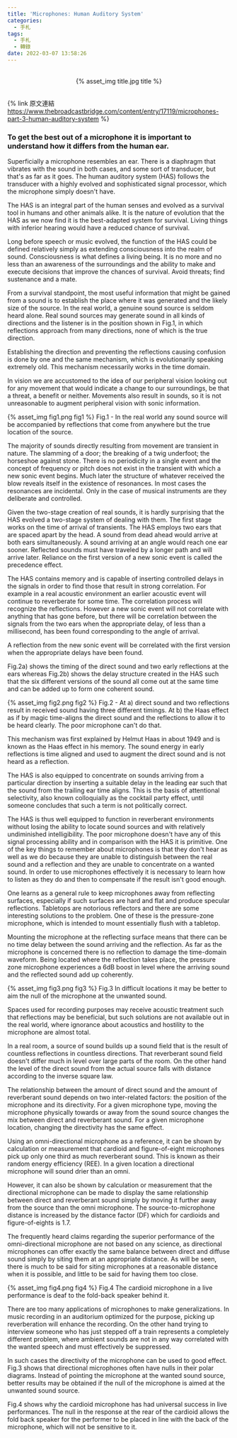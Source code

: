 ```yaml
---
title: 'Microphones: Human Auditory System'
categories:
  - 手札
tags:
  - 手札
  - 轉錄
date: 2022-03-07 13:58:26
---
```

<br>
<center>{% asset_img title.jpg title %}</center>
<br>

{% link 原文連結 https://www.thebroadcastbridge.com/content/entry/17119/microphones-part-3-human-auditory-system %}

### To get the best out of a microphone it is important to understand how it differs from the human ear.

Superficially a microphone resembles an ear. There is a diaphragm that vibrates with the sound in both cases, and some sort of transducer, but that's as far as it goes. The human auditory system (HAS) follows the transducer with a highly evolved and sophisticated signal processor, which the microphone simply doesn't have.

The HAS is an integral part of the human senses and evolved as a survival tool in humans and other animals alike. It is the nature of evolution that the HAS as we now find it is the best-adapted system for survival. Living things with inferior hearing would have a reduced chance of survival.

Long before speech or music evolved, the function of the HAS could be defined relatively simply as extending consciousness into the realm of sound. Consciousness is what defines a living being. It is no more and no less than an awareness of the surroundings and the ability to make and execute decisions that improve the chances of survival. Avoid threats; find sustenance and a mate.

From a survival standpoint, the most useful information that might be gained from a sound is to establish the place where it was generated and the likely size of the source. In the real world, a genuine sound source is seldom heard alone. Real sound sources may generate sound in all kinds of directions and the listener is in the position shown in Fig.1, in which reflections approach from many directions, none of which is the true direction.

Establishing the direction and preventing the reflections causing confusion is done by one and the same mechanism, which is evolutionarily speaking extremely old. This mechanism necessarily works in the time domain.

In vision we are accustomed to the idea of our peripheral vision looking out for any movement that would indicate a change to our surroundings, be that a threat, a benefit or neither. Movements also result in sounds, so it is not unreasonable to augment peripheral vision with sonic information.

{% asset_img fig1.png fig1 %}
Fig.1 - In the real world any sound source will be accompanied by reflections that come from anywhere but the true location of the source.

The majority of sounds directly resulting from movement are transient in nature. The slamming of a door; the breaking of a twig underfoot; the horseshoe against stone. There is no periodicity in a single event and the concept of frequency or pitch does not exist in the transient with which a new sonic event begins. Much later the structure of whatever received the blow reveals itself in the existence of resonances. In most cases the resonances are incidental. Only in the case of musical instruments are they deliberate and controlled.

Given the two-stage creation of real sounds, it is hardly surprising that the HAS evolved a two-stage system of dealing with them. The first stage works on the time of arrival of transients. The HAS employs two ears that are spaced apart by the head. A sound from dead ahead would arrive at both ears simultaneously. A sound arriving at an angle would reach one ear sooner. Reflected sounds must have traveled by a longer path and will arrive later. Reliance on the first version of a new sonic event is called the precedence effect.

The HAS contains memory and is capable of inserting controlled delays in the signals in order to find those that result in strong correlation. For example in a real acoustic environment an earlier acoustic event will continue to reverberate for some time. The correlation process will recognize the reflections. However a new sonic event will not correlate with anything that has gone before, but there will be correlation between the signals from the two ears when the appropriate delay, of less than a millisecond, has been found corresponding to the angle of arrival.

A reflection from the new sonic event will be correlated with the first version when the appropriate delays have been found.

Fig.2a) shows the timing of the direct sound and two early reflections at the ears whereas Fig.2b) shows the delay structure created in the HAS such that the six different versions of the sound all come out at the same time and can be added up to form one coherent sound.

{% asset_img fig2.png fig2 %}
Fig.2 - At a) direct sound and two reflections result in received sound having three different timings. At b) the Haas effect as if by magic time-aligns the direct sound and the reflections to allow it to be heard clearly. The poor microphone can't do that.

This mechanism was first explained by Helmut Haas in about 1949 and is known as the Haas effect in his memory. The sound energy in early reflections is time aligned and used to augment the direct sound and is not heard as a reflection.

The HAS is also equipped to concentrate on sounds arriving from a particular direction by inserting a suitable delay in the leading ear such that the sound from the trailing ear time aligns. This is the basis of attentional selectivity, also known colloquially as the cocktail party effect, until someone concludes that such a term is not politically correct.

The HAS is thus well equipped to function in reverberant environments without losing the ability to locate sound sources and with relatively undiminished intelligibility. The poor microphone doesn't have any of this signal processing ability and in comparison with the HAS it is primitive. One of the key things to remember about microphones is that they don't hear as well as we do because they are unable to distinguish between the real sound and a reflection and they are unable to concentrate on a wanted sound. In order to use microphones effectively it is necessary to learn how to listen as they do and then to compensate if the result isn't good enough.

One learns as a general rule to keep microphones away from reflecting surfaces, especially if such surfaces are hard and flat and produce specular reflections. Tabletops are notorious reflectors and there are some interesting solutions to the problem. One of these is the pressure-zone microphone, which is intended to mount essentially flush with a tabletop.

Mounting the microphone at the reflecting surface means that there can be no time delay between the sound arriving and the reflection. As far as the microphone is concerned there is no reflection to damage the time-domain waveform. Being located where the reflection takes place, the pressure zone microphone experiences a 6dB boost in level where the arriving sound and the reflected sound add up coherently.

{% asset_img fig3.png fig3 %}
Fig.3 In difficult locations it may be better to aim the null of the microphone at the unwanted sound.

Spaces used for recording purposes may receive acoustic treatment such that reflections may be beneficial, but such solutions are not available out in the real world, where ignorance about acoustics and hostility to the microphone are almost total.

In a real room, a source of sound builds up a sound field that is the result of countless reflections in countless directions. That reverberant sound field doesn't differ much in level over large parts of the room. On the other hand the level of the direct sound from the actual source falls with distance according to the inverse square law.

The relationship between the amount of direct sound and the amount of reverberant sound depends on two inter-related factors: the position of the microphone and its directivity. For a given microphone type, moving the microphone physically towards or away from the sound source changes the mix between direct and reverberant sound. For a given microphone location, changing the directivity has the same effect.

Using an omni-directional microphone as a reference, it can be shown by calculation or measurement that cardioid and figure-of-eight microphones pick up only one third as much reverberant sound. This is known as their random energy efficiency (REE). In a given location a directional microphone will sound drier than an omni.

However, it can also be shown by calculation or measurement that the directional microphone can be made to display the same relationship between direct and reverberant sound simply by moving it further away from the source than the omni microphone. The source-to-microphone distance is increased by the distance factor (DF) which for cardioids and figure-of-eights is 1.7.

The frequently heard claims regarding the superior performance of the omni-directional microphone are not based on any science, as directional microphones can offer exactly the same balance between direct and diffuse sound simply by siting them at an appropriate distance. As will be seen, there is much to be said for siting microphones at a reasonable distance when it is possible, and little to be said for having them too close.

{% asset_img fig4.png fig4 %}
Fig.4 The cardioid microphone in a live performance is deaf to the fold-back speaker behind it.

There are too many applications of microphones to make generalizations. In music recording in an auditorium optimized for the purpose, picking up reverberation will enhance the recording. On the other hand trying to interview someone who has just stepped off a train represents a completely different problem, where ambient sounds are not in any way correlated with the wanted speech and must effectively be suppressed.

In such cases the directivity of the microphone can be used to good effect. Fig.3 shows that directional microphones often have nulls in their polar diagrams. Instead of pointing the microphone at the wanted sound source, better results may be obtained if the null of the microphone is aimed at the unwanted sound source.

Fig.4 shows why the cardioid microphone has had universal success in live performances. The null in the response at the rear of the cardioid allows the fold back speaker for the performer to be placed in line with the back of the microphone, which will not be sensitive to it.
